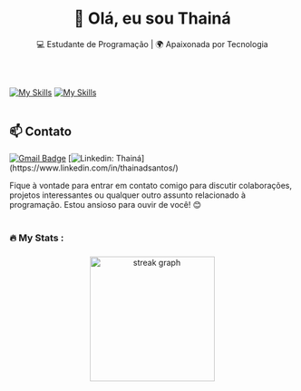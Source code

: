 <h1 align="center">👋 Olá, eu sou Thainá</h1>

<p align="center">
  💻 Estudante de Programação | 🌍 Apaixonada por Tecnologia
</p><br><br>



[![My Skills](https://skillicons.dev/icons?i=javascript,ts)](https://skillicons.dev) [![My Skills](https://skillicons.dev/icons?i=vscode,git,github,tailwind,html,css)](https://skillicons.dev)<br><br>

## 📫 Contato

[![Gmail Badge](https://img.shields.io/badge/-Email-006bed?style=flat-square&logo=Gmail&logoColor=white&link=mailto:{thainados_santos@hotmail.com})](mailto:{SeuEmail})
[![Linkedin: Thainá](https://img.shields.io/badge/-Thainá-blue?style=flat-square&logo=Linkedin&logoColor=white&link=(https://www.linkedin.com/in/thainadsantos/))](https://www.linkedin.com/in/thainadsantos/)


Fique à vontade para entrar em contato comigo para discutir colaborações, projetos interessantes ou qualquer outro assunto relacionado à programação. Estou ansioso para ouvir de você! 😊 <br><br>


<h3 align="left">🔥   My Stats :</h3>

###

<div align="center">
  <img src="https://streak-stats.demolab.com?user=ThainaSantoss&locale=en&mode=daily&theme=dark&hide_border=false&border_radius=5&order=3" height="220" alt="streak graph"  />
</div>

###
